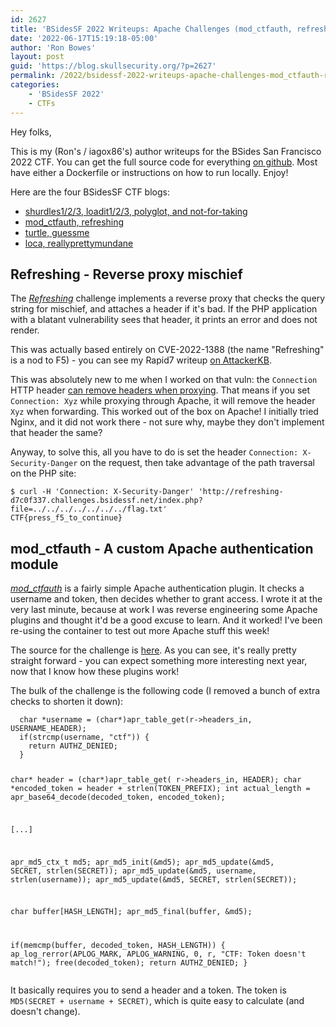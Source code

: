 ```yaml
---
id: 2627
title: 'BSidesSF 2022 Writeups: Apache Challenges (mod_ctfauth, refresh)'
date: '2022-06-17T15:19:18-05:00'
author: 'Ron Bowes'
layout: post
guid: 'https://blog.skullsecurity.org/?p=2627'
permalink: /2022/bsidessf-2022-writeups-apache-challenges-mod_ctfauth-refresh
categories:
    - 'BSidesSF 2022'
    - CTFs
---
```


<p>Hey folks,</p>
<p>This is my (Ron's / iagox86's) author writeups for the BSides San Francisco 2022 CTF. You can get the full source code for everything <a href="https://github.com/bsidessf/ctf-2022-release">on github</a>. Most have either a Dockerfile or instructions on how to run locally. Enjoy!</p>
<!--more-->
<p>Here are the four BSidesSF CTF blogs:</p>
<ul>
<li><a href="https://blog.skullsecurity.org/2022/bsidessf-2022-writeups-tutorial-challenges-shurdles-loadit-polyglot-nft">shurdles1/2/3, loadit1/2/3, polyglot, and not-for-taking</a></li>
<li><a href="https://blog.skullsecurity.org/2022/bsidessf-2022-writeups-apache-challenges-mod_ctfauth-refresh">mod_ctfauth, refreshing</a></li>
<li><a href="https://blog.skullsecurity.org/2022/bsidessf-2022-writeups-game-y-challenges-turtle-guessme">turtle, guessme</a></li>
<li><a href="https://blog.skullsecurity.org/2022/bsidessf-2022-writeups-miscellaneous-challenges-loca-reallyprettymundane">loca, reallyprettymundane</a></li>
</ul>
<h2>Refreshing - Reverse proxy mischief</h2>
<p>The <a href="https://github.com/BSidesSF/ctf-2022-release/tree/main/refreshing"><em>Refreshing</em></a> challenge implements a reverse proxy that checks the query string for mischief, and attaches a header if it's bad. If the PHP application with a blatant vulnerability sees that header, it prints an error and does not render.</p>
<p>This was actually based entirely on CVE-2022-1388 (the name &quot;Refreshing&quot; is a nod to F5) - you can see my Rapid7 writeup <a href="https://attackerkb.com/topics/SN5WCzYO7W/cve-2022-1388/rapid7-analysis">on AttackerKB</a>.</p>
<p>This was absolutely new to me when I worked on that vuln: the <code>Connection</code> HTTP header <a href="https://developer.mozilla.org/en-US/docs/Web/HTTP/Headers/Connection">can remove headers when proxying</a>. That means if you set <code>Connection: Xyz</code> while proxying through Apache, it will remove the header <code>Xyz</code> when forwarding. This worked out of the box on Apache! I initially tried Nginx, and it did not work there - not sure why, maybe they don't implement that header the same?</p>
<p>Anyway, to solve this, all you have to do is set the header <code>Connection: X-Security-Danger</code> on the request, then take advantage of the path traversal on the PHP site:</p>
<pre><code>$ curl -H &#039;Connection: X-Security-Danger&#039; &#039;http://refreshing-d7c0f337.challenges.bsidessf.net/index.php?file=../../../../../../../flag.txt&#039;
CTF{press_f5_to_continue}</code></pre>
<h2>mod_ctfauth - A custom Apache authentication module</h2>
<p><a href="https://github.com/BSidesSF/ctf-2022-release/tree/main/mod-ctfauth"><em>mod_ctfauth</em></a> is a fairly simple Apache authentication plugin. It checks a username and token, then decides whether to grant access. I wrote it at the very last minute, because at work I was reverse engineering some Apache plugins and thought it'd be a good excuse to learn. And it worked! I've been re-using the container to test out more Apache stuff this week!</p>
<p>The source for the challenge is <a href="https://github.com/BSidesSF/ctf-2022-release/blob/main/mod-ctfauth/challenge/ctfauth.c">here</a>. As you can see, it's really pretty straight forward - you can expect something more interesting next year, now that I know how these plugins work!</p>
<p>The bulk of the challenge is the following code (I removed a bunch of extra checks to shorten it down):</p>
<pre><code class="language-c">  char *username = (char*)apr_table_get(r-&gt;headers_in, USERNAME_HEADER);
  if(strcmp(username, &quot;ctf&quot;)) {
    return AUTHZ_DENIED;
  }

  char* header = (char*)apr_table_get( r-&gt;headers_in, HEADER);
  char *encoded_token = header + strlen(TOKEN_PREFIX);
  int actual_length = apr_base64_decode(decoded_token, encoded_token);

[...]

apr_md5_ctx_t md5;
  apr_md5_init(&amp;md5);
  apr_md5_update(&amp;md5, SECRET, strlen(SECRET));
  apr_md5_update(&amp;md5, username, strlen(username));
  apr_md5_update(&amp;md5, SECRET, strlen(SECRET));

  char buffer[HASH_LENGTH];
  apr_md5_final(buffer, &amp;md5);

  if(memcmp(buffer, decoded_token, HASH_LENGTH)) {
    ap_log_rerror(APLOG_MARK, APLOG_WARNING, 0, r, &quot;CTF: Token doesn&#039;t match!&quot;);
    free(decoded_token);
    return AUTHZ_DENIED;
  }</code></pre>
<p>It basically requires you to send a header and a token. The token is <code>MD5(SECRET + username + SECRET)</code>, which is quite easy to calculate (and doesn't change).</p>